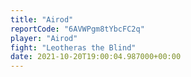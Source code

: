 ```yaml
---
title: "Airod"
reportCode: "6AVWPgm8tYbcFC2q"
player: "Airod"
fight: "Leotheras the Blind"
date: 2021-10-20T19:00:04.987000+00:00
---
```

